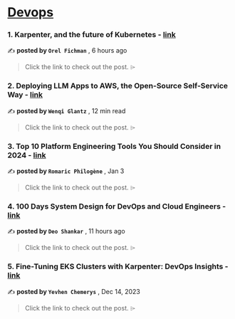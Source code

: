 
<h1><a href=https://medium.com/tag/devops/recommended target="_blank" rel="noopener noreferrer">Devops</a></h1>
<h3>1. Karpenter, and the future of Kubernetes - <a href=https://medium.com/israeli-tech-radar/karpenter-and-the-future-of-kubernetes-4ab7428b7f87?source=tag_recommended_feed---------0-84----------devops----------fd9ac084_2137_4ffb_bf13_5171b26d9cd7------- target="_blank" rel="noopener noreferrer">link</a></h3>

✍️ **posted by `Orel Fichman`** <date> , 6 hours ago</date>

<blockquote>Click the link to check out the post. ⌲</blockquote>

<h3>2. Deploying LLM Apps to AWS, the Open-Source Self-Service Way - <a href=https://medium.com/towards-data-science/deploying-llm-apps-to-aws-the-open-source-self-service-way-c54b8667d829?source=tag_recommended_feed---------1-107----------devops----------fd9ac084_2137_4ffb_bf13_5171b26d9cd7------- target="_blank" rel="noopener noreferrer">link</a></h3>

✍️ **posted by `Wenqi Glantz`** <date> , 12 min read</date>

<blockquote>Click the link to check out the post. ⌲</blockquote>

<h3>3. Top 10 Platform Engineering Tools You Should Consider in 2024 - <a href=https://medium.com/@rphilogene/top-10-platform-engineering-tools-you-should-consider-in-2024-892e6e211b85?source=tag_recommended_feed---------2-85----------devops----------fd9ac084_2137_4ffb_bf13_5171b26d9cd7------- target="_blank" rel="noopener noreferrer">link</a></h3>

✍️ **posted by `Romaric Philogène`** <date> , Jan 3</date>

<blockquote>Click the link to check out the post. ⌲</blockquote>

<h3>4. 100 Days System Design for DevOps and Cloud Engineers - <a href=https://medium.com/@deoshankar/100-days-system-design-for-devops-and-cloud-engineers-18af7a80bc6f?source=tag_recommended_feed---------3-84----------devops----------fd9ac084_2137_4ffb_bf13_5171b26d9cd7------- target="_blank" rel="noopener noreferrer">link</a></h3>

✍️ **posted by `Deo Shankar`** <date> , 11 hours ago</date>

<blockquote>Click the link to check out the post. ⌲</blockquote>

<h3>5. Fine-Tuning EKS Clusters with Karpenter: DevOps Insights - <a href=https://medium.com/@yevvhen/fine-tuning-eks-clusters-with-karpenter-devops-insights-159689e5160e?source=tag_recommended_feed---------4-107----------devops----------fd9ac084_2137_4ffb_bf13_5171b26d9cd7------- target="_blank" rel="noopener noreferrer">link</a></h3>

✍️ **posted by `Yevhen Chemerys`** <date> , Dec 14, 2023</date>

<blockquote>Click the link to check out the post. ⌲</blockquote>

